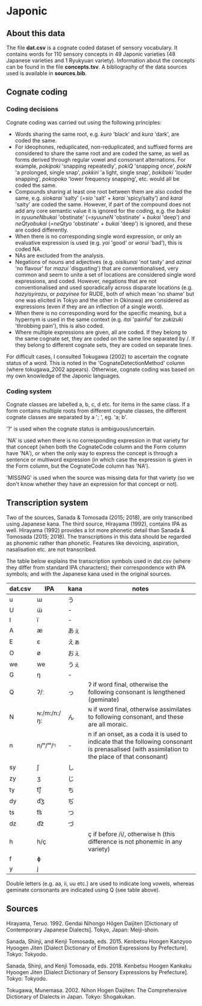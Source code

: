# Japonic

## About this data
The file **dat.csv** is a cognate coded dataset of sensory vocabulary. It contains words for 110 sensory concepts in 49 Japonic varieties (48 Japanese varieties and 1 Ryukyuan variety). Information about the concepts can be found in the file **concepts.tsv**. A bibliography of the data sources used is available in **sources.bib**. 

## Cognate coding

### Coding decisions
Cognate coding was carried out using the following principles:

* Words sharing the same root, e.g. *kuro* 'black' and *kura* 'dark', are coded the same.
* For ideophones, reduplicated, non-reduplicated, and suffixed forms are considered to share the same root and are coded the same, as well as forms derived through regular vowel and consonant alternations. For example, *pokipoki* 'snapping repeatedly', *pokiQ* 'snapping once', *pokiN* 'a prolonged, single snap', *pokkiri* 'a light, single snap', *bokiboki* 'louder snapping', *pokopoko* 'lower frequency snapping', etc. would all be coded the same.
* Compounds sharing at least one root between them are also coded the same, e.g. *siokarai* 'salty' (=*sio* 'salt' + *karai* 'spicy/salty') and *karai* 'salty' are coded the same. However, if part of the compound does not add any core semantic value it is ignored for the coding, e.g. the *bukai* in *syuuneNbukai* 'obstinate' (=*syuuneN* 'obstinate' + *bukai* 'deep') and *neQtyobukai* (=*neQtyo* 'obstinate' + *bukai* 'deep') is ignored, and these are coded differently.
* When there is no corresponding single word expression, or only an evaluative expression is used (e.g. *yoi* 'good' or *warui* 'bad'), this is coded NA.
* NAs are excluded from the analysis.
* Negations of nouns and adjectives (e.g. *oisikunai* 'not tasty' and *azinai* 'no flavour' for *mazui* 'disgusting') that are conventionalised, very common and seem to unite a set of locations are considered single word expressions, and coded. However, negations that are not conventionalised and used sporadically across disparate locations (e.g. *hazyisyirazu*, or *pazyinee* for RUDE, both of which mean 'no shame' but one was elicited in Tokyo and the other in Okinawa) are considered as expressions (even if they are an inflection of a single word).
* When there is no corresponding word for the specific meaning, but a hypernym is used in the same context (e.g. *itai* 'painful' for *zukizuki* 'throbbing pain'), this is also coded.
* Where multiple expressions are given, all are coded. If they belong to the same cognate set, they are coded on the same line separated by /. If they belong to different cognate sets, they are coded on separate lines.

For difficult cases, I consulted Tokugawa (2002) to ascertain the cognate status of a word. This is noted in the 'CognateDetectionMethod' column (where tokugawa_2002 appears). Otherwise, cognate coding was based on my own knowledge of the Japonic languages. 

### Coding system
Cognate classes are labelled a, b, c, d etc. for items in the same class. If a form contains multiple roots from different cognate classes, the different cognate classes are separated by a '; ', eg. 'a; b'.

'?' is used when the cognate status is ambiguous/uncertain. 

'NA' is used when there is no corresponding expression in that variety for that concept (when both the CognateCode column and the Form column have 'NA'), or when the only way to express the concept is through a sentence or multiword expression (in which case the expression is given in the Form column, but the CognateCode column has 'NA'). 

'MISSING' is used when the source was missing data for that variety (so we don't know whether they have an expression for that concept or not).

## Transcription system

Two of the sources, Sanada & Tomosada (2015; 2018), are only transcribed using Japanese kana. The third source, Hirayama (1992), contains IPA as well. Hirayama (1992) provides a lot more phonetic detail than Sanada & Tomosada (2015; 2018). The transcriptions in this data should be regarded as phonemic rather than phonetic. Features like devoicing, aspiration, nasalisation etc. are not transcribed. 

The table below explains the transcription symbols used in dat.csv (where they differ from standard IPA characters); their correspondence with IPA symbols; and with the Japanese kana used in the original sources. 

|dat.csv|IPA        |kana |notes                                                                                                                                          |
|-------|-----------|-----|-----------------------------------------------------------------------------------------------------------------------------------------------|
|u      |ɯ          |う   |                                                                                                                                               |
|U      |ɯ̈          |-    |                                                                                                                                               |
|I      |ï          |-    |                                                                                                                                               |
|A      |æ          |あぇ |                                                                                                                                               |
|E      |ɛ          |えぁ |                                                                                                                                               |
|O      |ø          |おぇ |                                                                                                                                               |
|we     |we         |うぇ |                                                                                                                                               |
|G      |ŋ          |-    |                                                                                                                                               |
|Q      |ʔ/ː        |っ   |ʔ if word final, otherwise the following consonant is lengthened (geminate)                                                                    |
|N      |ɴ:/m:/n:/ŋ:|ん   |ɴ if word final, otherwise assimilates to following consonant, and these are all moraic.                                                       |
|n      |n/ⁿ/ᵐ/ᵑ    |-    |n if an onset, as a coda it is used to indicate that the following consonant is prenasalised (with assimilation to the place of that consonant)|
|sy     |ʃ          |し   |                                                                                                                                               |
|zy     |ʒ          |じ   |                                                                                                                                               |
|ty     |t͡ʃ         |ち   |                                                                                                                                               |
|dy     |d͡ʒ         |ぢ   |                                                                                                                                               |
|ts     |t͡s         |つ   |                                                                                                                                               |
|dz     |d͡z         |づ   |                                                                                                                                               |
|h      |h/ç        |     |ç if before /i/, otherwise h (this difference is not phonemic in any variety)                                                                  |
|f      |ɸ          |     |                                                                                                                                               |
|y      |j          |     |                                                                                                                                               |

Double letters (e.g. aa, ii, uu etc.) are used to indicate long vowels, whereas geminate consonants are indicated using Q (see table above).

## Sources

Hirayama, Teruo. 1992. Gendai Nihongo Hōgen Daijiten [Dictionary of Contemporary Japanese Dialects]. Tokyo, Japan: Meiji-shoin.

Sanada, Shinji, and Kenji Tomosada, eds. 2015. Kenbetsu Hoogen Kanzyoo Hyoogen Jiten [Dialect Dictionary of Emotion Expressions by Prefecture]. Tokyo: Tokyodo.

Sanada, Shinji, and Kenji Tomosada, eds. 2018. Kenbetsu Hoogen Kankaku Hyoogen Jiten [Dialect Dictionary of Sensory Expressions by Prefecture]. Tokyo: Tokyodo.

Tokugawa, Munemasa. 2002. Nihon Hogen Daijiten: The Comprehensive Dictionary of Dialects in Japan. Tokyo: Shogakukan.
